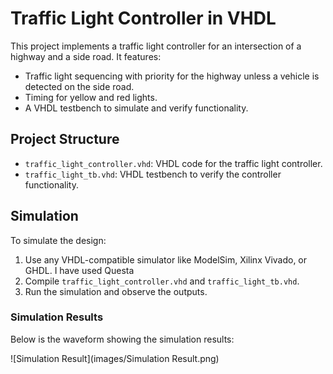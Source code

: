 
# Traffic Light Controller in VHDL
This project implements a traffic light controller for an intersection of a highway and a side road. It features:
- Traffic light sequencing with priority for the highway unless a vehicle is detected on the side road.
- Timing for yellow and red lights.
- A VHDL testbench to simulate and verify functionality.

## Project Structure
- `traffic_light_controller.vhd`: VHDL code for the traffic light controller.
- `traffic_light_tb.vhd`: VHDL testbench to verify the controller functionality.

## Simulation
To simulate the design:
1. Use any VHDL-compatible simulator like ModelSim, Xilinx Vivado, or GHDL. I have used Questa
2. Compile `traffic_light_controller.vhd` and `traffic_light_tb.vhd`.
3. Run the simulation and observe the outputs.

### Simulation Results
Below is the waveform showing the simulation results:

![Simulation Result](images/Simulation Result.png)

